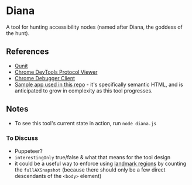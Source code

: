 # Diana

A tool for hunting accessibility nodes (named after Diana, the goddess of the hunt). 

## References
- [Qunit](https://qunitjs.com/)
- [Chrome DevTools Protocol Viewer](https://chromedevtools.github.io/devtools-protocol/tot/Accessibility)
- [Chrome Debugger Client](https://github.com/TracerBench/chrome-debugging-client)
- [Sample app used in this repo](https://diana-app.netlify.com/) - it's specifically semantic HTML, and is anticipated to grow in complexity as this tool progresses. 

## Notes

- To see this tool's current state in action, run `node diana.js` 

### To Discuss

- Puppeteer?
- `interestingOnly` true/false & what that means for the tool design
- it could be a useful way to enforce using [landmark regions]() by counting the `fullAXSnapshot` (because there should only be a few direct descendants of the `<body>` element)
